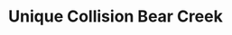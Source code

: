 ---
title: "Unique Collision Bear Creek"
url: /houston/unique-collision-bear-creek/
shop: car repair
---